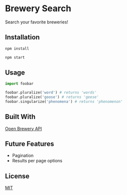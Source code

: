 # Brewery Search

Search your favorite breweries!

## Installation

```bash
npm install
```

```bash
npm start
```

## Usage

```python
import foobar

foobar.pluralize('word') # returns 'words'
foobar.pluralize('goose') # returns 'geese'
foobar.singularize('phenomena') # returns 'phenomenon'
```

## Built With

[Open Brewery API](https://www.openbrewerydb.org/)

## Future Features

- Pagination
- Results per page options

## License

[MIT](https://choosealicense.com/licenses/mit/)
